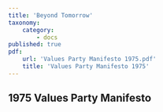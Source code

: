 ```yaml
---
title: 'Beyond Tomorrow'
taxonomy:
    category:
        - docs
published: true
pdf: 
    url: 'Values Party Manifesto 1975.pdf'
    title: 'Values Party Manifesto 1975'
---
```


## 1975 Values Party Manifesto
